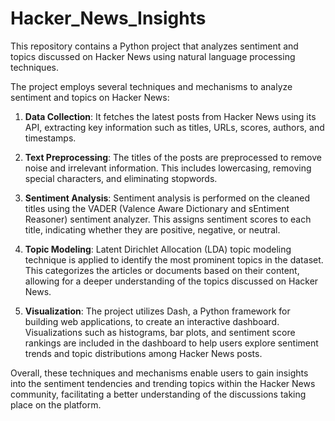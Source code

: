 # Hacker_News_Insights
This repository contains a Python project that analyzes sentiment and topics discussed on Hacker News using natural language processing techniques. 

The project employs several techniques and mechanisms to analyze sentiment and topics on Hacker News:

1. **Data Collection**: It fetches the latest posts from Hacker News using its API, extracting key information such as titles, URLs, scores, authors, and timestamps.

2. **Text Preprocessing**: The titles of the posts are preprocessed to remove noise and irrelevant information. This includes lowercasing, removing special characters, and eliminating stopwords.

3. **Sentiment Analysis**: Sentiment analysis is performed on the cleaned titles using the VADER (Valence Aware Dictionary and sEntiment Reasoner) sentiment analyzer. This assigns sentiment scores to each title, indicating whether they are positive, negative, or neutral.

4. **Topic Modeling**: Latent Dirichlet Allocation (LDA) topic modeling technique is applied to identify the most prominent topics in the dataset. This categorizes the articles or documents based on their content, allowing for a deeper understanding of the topics discussed on Hacker News.

5. **Visualization**: The project utilizes Dash, a Python framework for building web applications, to create an interactive dashboard. Visualizations such as histograms, bar plots, and sentiment score rankings are included in the dashboard to help users explore sentiment trends and topic distributions among Hacker News posts.

Overall, these techniques and mechanisms enable users to gain insights into the sentiment tendencies and trending topics within the Hacker News community, facilitating a better understanding of the discussions taking place on the platform.
